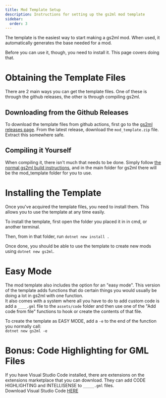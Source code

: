 ```yaml
---
title: Mod Template Setup
description: Instructions for setting up the gs2ml mod template
sidebar:
  order: 3
---
```


The template is the easiest way to start making a gs2ml mod. When used, it automatically generates the base needed for a mod.

Before you can use it, though, you need to install it. This page covers doing that.

# Obtaining the Template Files
There are 2 main ways you can get the template files.
One of these is through the github releases, the other is through compiling gs2ml.

## Downloading from the Github Releases
To download the template files from github actions, first go to the [gs2ml releases page](https://github.com/OmegaMetor/GS2ML/releases). From the latest release, download the `mod_template.zip` file.
Extract this somewhere safe.

## Compiling it Yourself
When compiling it, there isn't much that needs to be done. Simply follow [the normal gs2ml build instructions](/GS2ML/guides/installation/#compiling-gs2ml), and in the main folder for gs2ml there will be the mod_template folder for you to use.

# Installing the Template
Once you've acquired the template files, you need to install them. This allows you to use the template at any time easily.

To install the template, first open the folder you placed it in in cmd, or another terminal.

Then, from in that folder, run `dotnet new install .`

Once done, you should be able to use the template to create new mods using `dotnet new gs2ml`.

# Easy Mode
The mod template also includes the option for an "easy mode". This version of the template adds functions that do certain things you would usually be doing a lot in gs2ml with one function.  
It also comes with a system where all you have to do to add custom code is add a `____.gml` file to the `assets/code` folder and then use one of the "Add code from file" functions to hook or create the contents of that file.  
  
To create the template as EASY MODE, add a `-e` to the end of the function you normally call:  
`dotnet new gs2ml -e`  
  
# Bonus: Code Highlighting for GML Files
If you have Visual Studio Code installed, there are extensions on the extensions marketplace that you can download. They can add CODE HIGHLIGHTING and INTELLISENSE to `_____.gml` files.  
Download Visual Studio Code [HERE](https://code.visualstudio.com/)  
